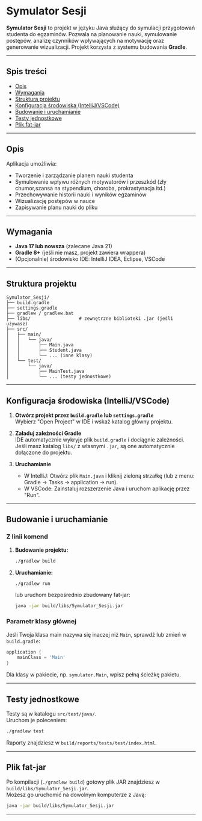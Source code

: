 # Symulator Sesji

**Symulator Sesji** to projekt w języku Java służący do symulacji przygotowań studenta do egzaminów. Pozwala na planowanie nauki, symulowanie postępów, analizę czynników wpływających na motywację oraz generowanie wizualizacji. Projekt korzysta z systemu budowania **Gradle**.

---

## Spis treści
- [Opis](#opis)
- [Wymagania](#wymagania)
- [Struktura projektu](#struktura-projektu)
- [Konfiguracja środowiska (IntelliJ/VSCode)](#konfiguracja-środowiska-intellijvscode)
- [Budowanie i uruchamianie](#budowanie-i-uruchamianie)
- [Testy jednostkowe](#testy-jednostkowe)
- [Plik fat-jar](#plik-fat-jar)

---

## Opis

Aplikacja umożliwia:
- Tworzenie i zarządzanie planem nauki studenta
- Symulowanie wpływu różnych motywatorów i przeszkód (zły chumor,szansa na stypendium, choroba, prokrastynacja itd.)
- Przechowywanie historii nauki i wyników egzaminów
- Wizualizację postępów w nauce
- Zapisywanie planu nauki do pliku

---

## Wymagania

- **Java 17 lub nowsza** (zalecane Java 21)
- **Gradle 8+** (jeśli nie masz, projekt zawiera wrappera)
- (Opcjonalnie) środowisko IDE: IntelliJ IDEA, Eclipse, VSCode

---

## Struktura projektu

```
Symulator_Sesji/
├── build.gradle
├── settings.gradle
├── gradlew / gradlew.bat
├── libs/                  # zewnętrzne biblioteki .jar (jeśli używasz)
├── src/
│   ├── main/
│   │   └── java/
│   │       ├── Main.java
│   │       ├── Student.java
│   │       └── ... (inne klasy)
│   └── test/
│       └── java/
│           ├── MainTest.java
│           └── ... (testy jednostkowe)
```

---

## Konfiguracja środowiska (IntelliJ/VSCode)

1. **Otwórz projekt przez `build.gradle` lub `settings.gradle`**  
   Wybierz "Open Project" w IDE i wskaż katalog główny projektu.

2. **Załaduj zależności Gradle**  
   IDE automatycznie wykryje plik `build.gradle` i dociągnie zależności.  
   Jeśli masz katalog `libs/` z własnymi `.jar`, są one automatycznie dołączone do projektu.

3. **Uruchamianie**  
   - W IntelliJ: Otwórz plik `Main.java` i kliknij zieloną strzałkę (lub z menu: Gradle → Tasks → application → run).
   - W VSCode: Zainstaluj rozszerzenie Java i uruchom aplikację przez "Run".

---

## Budowanie i uruchamianie

### Z linii komend

1. **Budowanie projektu:**
    ```sh
    ./gradlew build
    ```

2. **Uruchamianie:**
    ```sh
    ./gradlew run
    ```
    lub uruchom bezpośrednio zbudowany fat-jar:
    ```sh
    java -jar build/libs/Symulator_Sesji.jar
    ```

### Parametr klasy głównej

Jeśli Twoja klasa main nazywa się inaczej niż `Main`, sprawdź lub zmień w `build.gradle`:
```groovy
application {
    mainClass = 'Main'
}
```
Dla klasy w pakiecie, np. `symulator.Main`, wpisz pełną ścieżkę pakietu.

---

## Testy jednostkowe

Testy są w katalogu `src/test/java/`.  
Uruchom je poleceniem:
```sh
./gradlew test
```
Raporty znajdziesz w `build/reports/tests/test/index.html`.

---

## Plik fat-jar

Po kompilacji (`./gradlew build`) gotowy plik JAR znajdziesz w `build/libs/Symulator_Sesji.jar`.  
Możesz go uruchomić na dowolnym komputerze z Javą:
```sh
java -jar build/libs/Symulator_Sesji.jar
```

---
